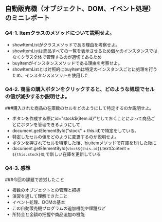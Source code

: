 ## 自動販売機（オブジェクト、DOM、イベント処理）のミニレポート
### Q4-1. Itemクラスのメソッドについて説明せよ。
* showItemListがクラスメソッドである理由を考察せよ。
* showItemListは商品すべての一覧を表示させるため個々のインスタンスではなくクラス全体で管理するのが適切であるため
* buyItemがインスタンスメソッドである理由を考察せよ。
* showItemListとは対照的にbuyItemは特定のインスタンスごとに処理を行うため、インスタンスメソットを使用した

### Q4-2. 商品の購入ボタンをクリックすると、どのような処理でセルの値が減少するか説明せよ。
###購入された商品の在庫数のセルをどのようにして特定するのか説明せよ。
* ボタンを作成する際にid="stock${item.id}"としておくことによって商品ごとにボタンを管理できるようにして
* document.getElementById("stock" + this.id)で特定をしている。
* 特定したセルの値をどのように変更するのか説明せよ。
* ボタンを押されてセルを特定した後、biuitemメソッドで在庫を1消した後に
* document.getElementById(`stock${this.id}`).textContent = `${this.stock}個`;で新しい在庫を更新している
### Q4-3. 感想
###今回の課題で苦労したこと
* 複数のオブジェクトとの管理と把握
* 演習を通して理解できたこと
* イベント処理、DOMの基本 
* この自動販売機プログラムの追加機能や課題など
* 所持金と金額の把握や商品追加の機能
